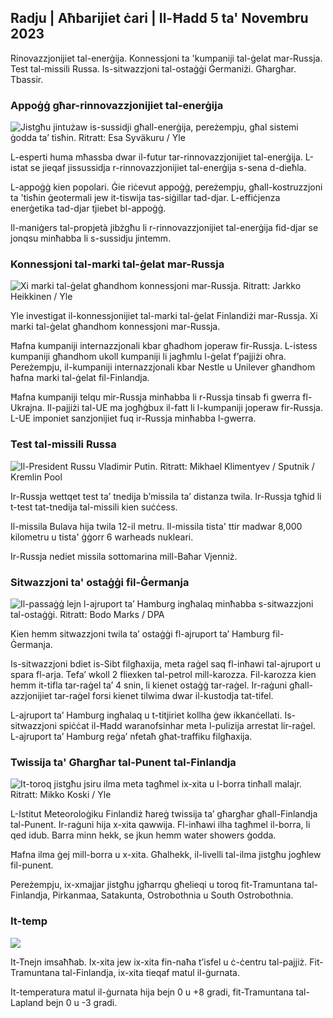 ## Radju \| Aħbarijiet ċari \| Il-Ħadd 5 ta' Novembru 2023

Rinovazzjonijiet tal-enerġija. Konnessjoni ta 'kumpaniji tal-ġelat mar-Russja. Test tal-missili Russa. Is-sitwazzjoni tal-ostaġġi Ġermaniżi. Għargħar. Tbassir.

### Appoġġ għar-rinnovazzjonijiet tal-enerġija

![Jistgħu jintużaw is-sussidji għall-enerġija, pereżempju, għal sistemi ġodda ta’ tisħin. Ritratt: Esa Syväkuru / Yle](https://images.cdn.yle.fi/image/upload/c_crop,h_3349,w_5954,x_0,y_325/ar_1.7777777777777777,c_fill,g_faces,h_1270,w_1270.q_auto:eco/f_auto/fl_lossy/v1676637402/39-107442463ef747ea1acd)

L-esperti huma mħassba dwar il-futur tar-rinnovazzjonijiet tal-enerġija. L-istat se jieqaf jissussidja r-rinnovazzjonijiet tal-enerġija s-sena d-dieħla.

L-appoġġ kien popolari. Ġie riċevut appoġġ, pereżempju, għall-kostruzzjoni ta 'tisħin ġeotermali jew it-tiswija tas-siġillar tad-djar. L-effiċjenza enerġetika tad-djar tjiebet bl-appoġġ.

Il-maniġers tal-propjetà jibżgħu li r-rinnovazzjonijiet tal-enerġija fid-djar se jonqsu minħabba li s-sussidju jintemm.

### Konnessjoni tal-marki tal-ġelat mar-Russja

![Xi marki tal-ġelat għandhom konnessjoni mar-Russja. Ritratt: Jarkko Heikkinen / Yle](https://images.cdn.yle.fi/image/upload/c_crop,h_2268,w_4031,x_0,y_0/ar_1.7777777777777777,c_fill,g_faces,h_670/0,d_r1201.q_auto:eco/f_auto/fl_lossy/v1682321321/39-110323664462e3b6fb8b)

Yle investigat il-konnessjonijiet tal-marki tal-ġelat Finlandiżi mar-Russja. Xi marki tal-ġelat għandhom konnessjoni mar-Russja.

Ħafna kumpaniji internazzjonali kbar għadhom joperaw fir-Russja. L-istess kumpaniji għandhom ukoll kumpaniji li jagħmlu l-ġelat f’pajjiżi oħra. Pereżempju, il-kumpaniji internazzjonali kbar Nestle u Unilever għandhom ħafna marki tal-ġelat fil-Finlandja.

Ħafna kumpaniji telqu mir-Russja minħabba li r-Russja tinsab fi gwerra fl-Ukrajna. Il-pajjiżi tal-UE ma jogħġbux il-fatt li l-kumpaniji joperaw fir-Russja. L-UE imponiet sanzjonijiet fuq ir-Russja minħabba l-gwerra.

### Test tal-missili Russa

![Il-President Russu Vladimir Putin. Ritratt: Mikhael Klimentyev / Sputnik / Kremlin Pool](https://images.cdn.yle.fi/image/upload/c_crop,h_4519,w_8034,x_16,y_238/ar_1.7777777777777777,c_fill,g6_faces,g_12_face.0/q_auto:eco/f_auto/fl_lossy/v1678982359/39-108632664133bfc2dc51)

Ir-Russja wettqet test ta’ tnedija b’missila ta’ distanza twila. Ir-Russja tgħid li t-test tat-tnedija tal-missili kien suċċess.

Il-missila Bulava hija twila 12-il metru. Il-missila tista' ttir madwar 8,000 kilometru u tista' ġġorr 6 warheads nukleari.

Ir-Russja nediet missila sottomarina mill-Baħar Vjenniż.

### Sitwazzjoni ta' ostaġġi fil-Ġermanja

![Il-passaġġ lejn l-ajruport ta’ Hamburg ingħalaq minħabba s-sitwazzjoni tal-ostaġġi. Ritratt: Bodo Marks / DPA](https://images.cdn.yle.fi/image/upload/c_crop,h_2703,w_4806,x_0,y_500/ar_1.777777777777777,c_fill,g_faces,h_675,w_1000./d_100.q_auto:eco/f_auto/fl_lossy/v1699181525/39-11959676547736ea1bc0)

Kien hemm sitwazzjoni twila ta’ ostaġġi fl-ajruport ta’ Hamburg fil-Ġermanja.

Is-sitwazzjoni bdiet is-Sibt filgħaxija, meta raġel saq fl-inħawi tal-ajruport u spara fl-arja. Tefa’ wkoll 2 fliexken tal-petrol mill-karozza. Fil-karozza kien hemm it-tifla tar-raġel ta’ 4 snin, li kienet ostaġġ tar-raġel. Ir-raġuni għall-azzjonijiet tar-raġel forsi kienet tilwima dwar il-kustodja tat-tifel.

L-ajruport ta’ Hamburg ingħalaq u t-titjiriet kollha ġew ikkanċellati. Is-sitwazzjoni spiċċat il-Ħadd waranofsinhar meta l-pulizija arrestat lir-raġel. L-ajruport ta’ Hamburg reġa’ nfetaħ għat-traffiku filgħaxija.

### Twissija ta' Għargħar tal-Punent tal-Finlandja

![It-toroq jistgħu jsiru ilma meta tagħmel ix-xita u l-borra tinħall malajr. Ritratt: Mikko Koski / Yle](https://images.cdn.yle.fi/image/upload/c_crop,h_3078,w_5472,x_0,y_218/ar_1.7777777777777777,c_fill,g_faces,h_671/0_r1201.q_auto:eco/f_auto/fl_lossy/v1697618867/39-11828126521489e76d51)

L-Istitut Meteoroloġiku Finlandiż ħareġ twissija ta’ għargħar għall-Finlandja tal-Punent. Ir-raġuni hija x-xita qawwija. Fl-inħawi ilha tagħmel il-borra, li qed idub. Barra minn hekk, se jkun hemm water showers ġodda.

Ħafna ilma ġej mill-borra u x-xita. Għalhekk, il-livelli tal-ilma jistgħu jogħlew fil-punent.

Pereżempju, ix-xmajjar jistgħu jgħarrqu għelieqi u toroq fit-Tramuntana tal-Finlandja, Pirkanmaa, Satakunta, Ostrobothnia u South Ostrobothnia.

### It-temp

![](https://images.cdn.yle.fi/image/upload/c_crop,h_1080,w_1919,x_0,y_0/ar_1.7777777777777777,c_fill,g_faces,h_675,w_1200/dpr_auto1eco:0/dpr_1eco:f_auto/fl_lossy/v1699200945/39-11960206547bf95c98f5)

It-Tnejn imsaħħab. Ix-xita jew ix-xita fin-naħa t’isfel u ċ-ċentru tal-pajjiż. Fit-Tramuntana tal-Finlandja, ix-xita tieqaf matul il-ġurnata.

It-temperatura matul il-ġurnata hija bejn 0 u +8 gradi, fit-Tramuntana tal-Lapland bejn 0 u -3 gradi.